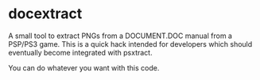 docextract
==========

A small tool to extract PNGs from a DOCUMENT.DOC manual from a PSP/PS3 game. This is a quick hack intended for developers which should eventually become integrated with psxtract.

You can do whatever you want with this code.
